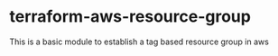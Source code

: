 # terraform-aws-resource-group

This is a basic module to establish a tag based resource group in aws